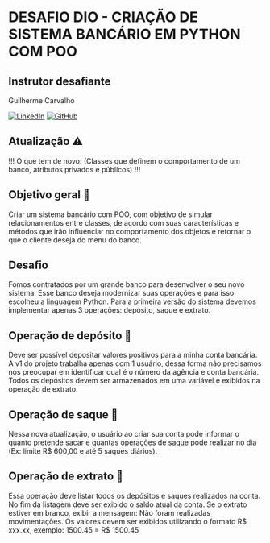 # DESAFIO DIO - CRIAÇÃO DE SISTEMA BANCÁRIO EM PYTHON COM POO

## Instrutor desafiante
Guilherme Carvalho

[![LinkedIn](https://img.shields.io/badge/LinkedIn-0077B5?style=for-the-badge&logo=linkedin&logoColor=white)](https://www.linkedin.com/in/guilherme-arthur-de-carvalho/)
[![GitHub](https://img.shields.io/badge/GitHub-100000?style=for-the-badge&logo=github&logoColor=white)](https://github.com/guicarvalho)

## Atualização ⚠️
!!! O que tem de novo: (Classes que definem o comportamento de um banco, atributos privados e públicos) !!!

## Objetivo geral 🎯
Criar um sistema bancário com POO, com objetivo de simular relacionamentos
entre classes, de acordo com suas características e métodos que irão influenciar
no comportamento dos objetos e retornar o que o cliente deseja do menu do banco.

## Desafio
Fomos contratados por um grande banco para desenvolver o
seu novo sistema. Esse banco deseja modernizar suas
operações e para isso escolheu a linguagem Python. Para a
primeira versão do sistema devemos implementar apenas 3
operações: depósito, saque e extrato.

## Operação de depósito 🛅
Deve ser possível depositar valores positivos para a minha
conta bancária. A v1 do projeto trabalha apenas com 1 usuário,
dessa forma não precisamos nos preocupar em identificar qual
é o número da agência e conta bancária. Todos os depósitos
devem ser armazenados em uma variável e exibidos na
operação de extrato.

## Operação de saque 💸
Nessa nova atualização, o usuário ao criar sua conta
pode informar o quanto pretende sacar e quantas operações
de saque pode realizar no dia (Ex: limite R$ 600,00 e
até 5 saques diários).

## Operação de extrato 🧾
Essa operação deve listar todos os depósitos e saques
realizados na conta. No fim da listagem deve ser exibido o
saldo atual da conta. Se o extrato estiver em branco, exibir a
mensagem: Não foram realizadas movimentações.
Os valores devem ser exibidos utilizando o formato R$ xxx.xx,
exemplo:
1500.45 = R$ 1500.45
